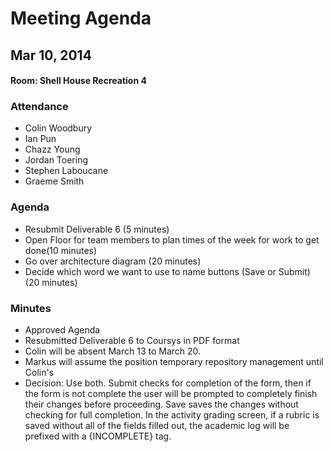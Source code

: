 # Meeting Agenda
## Mar 10, 2014
#### Room: Shell House Recreation 4

### Attendance
- Colin Woodbury
- Ian Pun
- Chazz Young
- Jordan Toering
- Stephen Laboucane
- Graeme Smith

### Agenda
- Resubmit Deliverable 6 (5 minutes)
- Open Floor for team members to plan times of the week for work to get done(10 minutes)
- Go over architecture diagram (20 minutes)
- Decide which word we want to use to name buttons (Save or Submit) (20 minutes)


### Minutes
- Approved Agenda
- Resubmitted Deliverable 6 to Coursys in PDF format
- Colin will be absent March 13 to March 20.
- Markus will assume the position temporary repository management until Colin's
- Decision: Use both.  Submit checks for completion of the form, then if the form is not complete the user will be prompted to completely finish their changes before proceeding.   Save saves the changes without checking for full completion.  In the activity grading screen, if a rubric is saved without all of the fields filled out, the academic log will be prefixed with a {INCOMPLETE} tag.


